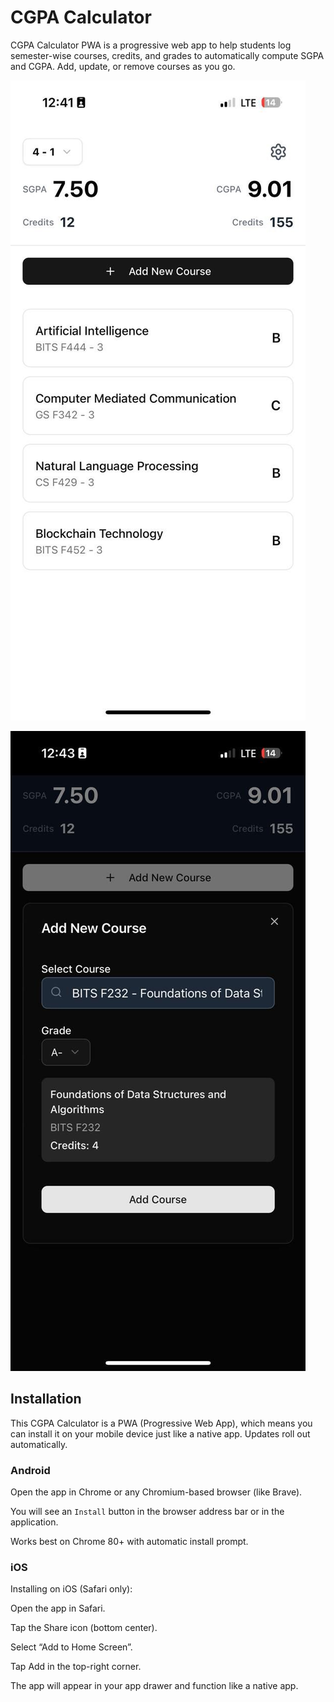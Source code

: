 # CGPA Calculator

CGPA Calculator PWA is a progressive web app to help students log semester-wise courses, credits, and grades to automatically compute SGPA and CGPA. Add, update, or remove courses as you go.

![Light Theme](./images/light_theme.jpg)

![Dark Theme](./images/dark_theme.jpg)

## Installation

This CGPA Calculator is a PWA (Progressive Web App), which means you can install it on your mobile device just like a native app. Updates roll out automatically.

### Android

Open the app in Chrome or any Chromium-based browser (like Brave).

You will see an ``Install`` button in the browser address bar or in the application.

Works best on Chrome 80+ with automatic install prompt.

### iOS

Installing on iOS (Safari only):

Open the app in Safari.

Tap the Share icon (bottom center).

Select “Add to Home Screen”.

Tap Add in the top-right corner.

The app will appear in your app drawer and function like a native app.